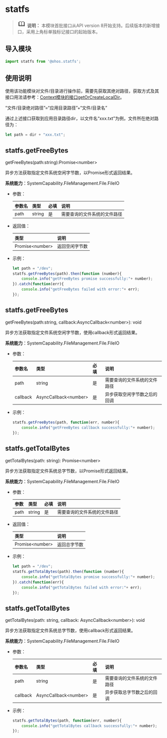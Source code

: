 # statfs

> ![icon-note.gif](public_sys-resources/icon-note.gif) **说明：**
> 本模块首批接口从API version 8开始支持。后续版本的新增接口，采用上角标单独标记接口的起始版本。

## 导入模块

```js
import statfs from '@ohos.statfs';
```

## 使用说明

使用该功能模块对文件/目录进行操作前，需要先获取其绝对路径，获取方式及其接口用法请参考：[Context模块的接口getOrCreateLocalDir](js-apis-Context.md)。

“文件/目录绝对路径”=“应用目录路径”+“文件/目录名”

通过上述接口获取到应用目录路径dir，以文件名“xxx.txt”为例，文件所在绝对路径为：

```js
let path = dir + "xxx.txt";
```

## statfs.getFreeBytes

getFreeBytes(path:string):Promise&lt;number&gt;

异步方法获取指定文件系统空闲字节数，以Promise形式返回结果。

**系统能力**：SystemCapability.FileManagement.File.FileIO

- 参数：

  | 参数名 | 类型   | 必填 | 说明                         |
  | ------ | ------ | ---- | ---------------------------- |
  | path   | string | 是   | 需要查询的文件系统的文件路径 |

- 返回值：

  | 类型                  | 说明           |
  | --------------------- | -------------- |
  | Promise&lt;number&gt; | 返回空闲字节数 |

- 示例：

  ```js
  let path = "/dev";
  statfs.getFreeBytes(path).then(function (number){
      console.info("getFreeBytes promise successfully:"+ number);
  }).catch(function(err){
      console.info("getFreeBytes failed with error:"+ err);
  });
  ```

## statfs.getFreeBytes

getFreeBytes(path:string, callback:AsyncCallback&lt;number&gt;): void

异步方法获取指定文件系统空闲字节数，使用callback形式返回结果。

**系统能力**：SystemCapability.FileManagement.File.FileIO

- 参数：

  | 参数名   | 类型                        | 必填 | 说明                         |
  | -------- | --------------------------- | ---- | ---------------------------- |
  | path     | string                      | 是   | 需要查询的文件系统的文件路径 |
  | callback | AsyncCallback&lt;number&gt; | 是   | 异步获取空闲字节数之后的回调 |

- 示例：

  ```js
  statfs.getFreeBytes(path, function(err, number){
      console.info("getFreeBytes callback successfully:"+ number);
  });
  ```

## statfs.getTotalBytes

getTotalBytes(path: string): Promise&lt;number&gt;

异步方法获取指定文件系统总字节数，以Promise形式返回结果。

**系统能力**：SystemCapability.FileManagement.File.FileIO

- 参数：

  | 参数 | 类型   | 必填 | 说明                         |
  | ---- | ------ | ---- | ---------------------------- |
  | path | string | 是   | 需要查询的文件系统的文件路径 |

- 返回值：

  | 类型                  | 说明         |
  | --------------------- | ------------ |
  | Promise&lt;number&gt; | 返回总字节数 |

- 示例：

  ```js
  let path = "/dev";
  statfs.getTotalBytes(path).then(function (number){
      console.info("getTotalBytes promise successfully:"+ number);
  }).catch(function(err){
      console.info("getTotalBytes failed with error:"+ err);
  });
  ```

## statfs.getTotalBytes

getTotalBytes(path: string, callback: AsyncCallback&lt;number&gt;): void

异步方法获取指定文件系统总字节数，使用callback形式返回结果。

**系统能力**：SystemCapability.FileManagement.File.FileIO

- 参数：

  | 参数名   | 类型                        | 必填 | 说明                         |
  | -------- | --------------------------- | ---- | ---------------------------- |
  | path     | string                      | 是   | 需要查询的文件系统的文件路径 |
  | callback | AsyncCallback&lt;number&gt; | 是   | 异步获取总字节数之后的回调   |

- 示例：

  ```js
  statfs.getTotalBytes(path, function(err, number){
      console.info("getTotalBytes callback successfully:"+ number);
  });
  ```

